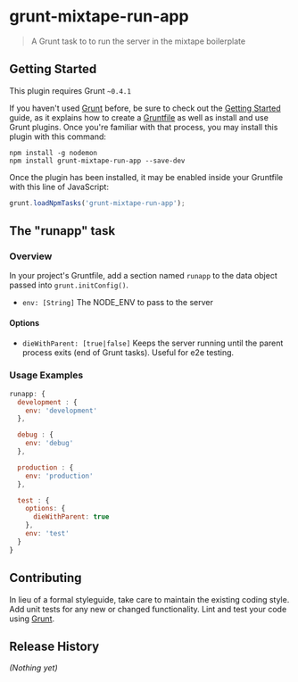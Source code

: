 # grunt-mixtape-run-app

> A Grunt task to to run the server in the mixtape boilerplate

## Getting Started
This plugin requires Grunt `~0.4.1`

If you haven't used [Grunt](http://gruntjs.com/) before, be sure to check out the [Getting Started](http://gruntjs.com/getting-started) guide, as it explains how to create a [Gruntfile](http://gruntjs.com/sample-gruntfile) as well as install and use Grunt plugins. Once you're familiar with that process, you may install this plugin with this command:

```shell
npm install -g nodemon
npm install grunt-mixtape-run-app --save-dev
```

Once the plugin has been installed, it may be enabled inside your Gruntfile with this line of JavaScript:

```js
grunt.loadNpmTasks('grunt-mixtape-run-app');
```

## The "runapp" task

### Overview
In your project's Gruntfile, add a section named `runapp` to the data object passed into `grunt.initConfig()`.

* `env: [String]` The NODE_ENV to pass to the server

#### Options
* `dieWithParent: [true|false]` Keeps the server running until the parent process exits (end of Grunt tasks).  Useful for e2e testing. 

### Usage Examples

```js
runapp: {
  development : {
    env: 'development'
  },

  debug : {
    env: 'debug'
  },

  production : {
    env: 'production'
  },

  test : {
    options: {
      dieWithParent: true
    },
    env: 'test'
  }
}
```

## Contributing
In lieu of a formal styleguide, take care to maintain the existing coding style. Add unit tests for any new or changed functionality. Lint and test your code using [Grunt](http://gruntjs.com/).

## Release History
_(Nothing yet)_
